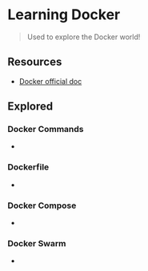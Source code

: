 # Learning Docker
> Used to explore the Docker world!

## Resources
- [Docker official doc]()

## Explored

### Docker Commands
- 

### Dockerfile
-
 
### Docker Compose
-
 
### Docker Swarm
-


